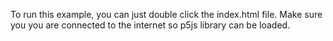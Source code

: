To run this example, you can just double click the index.html file. Make sure you you are connected to the internet so p5js library can be loaded.